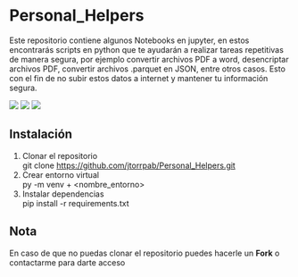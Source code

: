 # Personal_Helpers

Este repositorio contiene algunos Notebooks en jupyter, en estos encontrarás scripts en python que te ayudarán a realizar tareas repetitivas de manera segura, por ejemplo convertir archivos PDF a word, desencriptar archivos PDF, convertir archivos .parquet en JSON, entre otros casos. Esto con el fin de no subir estos datos a internet y mantener tu información segura. 

<a href="Documentación"><img src="https://img.shields.io/badge/Doc-Actualizada-informational"></a>
<a href="Lenguaje"><img src="https://img.shields.io/badge/Status-InProgress-blue"></a>
<a href="Lenguaje"><img src="https://img.shields.io/badge/Lenguaje-Pythony-yellow"></a>

## Instalación

1. Clonar el repositorio <br>
   git clone https://github.com/jtorrpab/Personal_Helpers.git <br>
2. Crear entorno virtual <br>
   py -m venv + <nombre_entorno> <br>
3. Instalar dependencias  <br>
   pip install -r requirements.txt

## Nota
En caso de que no puedas clonar el repositorio puedes hacerle un **Fork** o contactarme para darte acceso 
   
